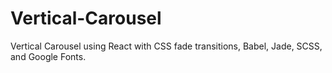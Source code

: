 # Vertical-Carousel
Vertical Carousel using React with CSS fade transitions, Babel, Jade, SCSS, and Google Fonts.
